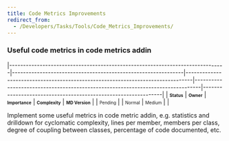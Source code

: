 ```yaml
---
title: Code Metrics Improvements
redirect_from:
  - /Developers/Tasks/Tools/Code_Metrics_Improvements/
---
```


### Useful code metrics in code metrics addin

<span> </span>

<span id="_task_a_Tools.CodeMetrics"></span><span> </span>

|------------------------------------------------------------------------------|--------------------------------------------------------------|--------------------------------------------------------------------------------|--------------------------------------------------------------------------------|---------------------------------------------------------------|
| **<span style="font-size: x-small;">Status</span>**                          | **<span style="font-size: x-small;">Owner</span>**           | **<span style="font-size: x-small;">Importance</span>**                        | **<span style="font-size: x-small;">Complexity</span>**                        | **<span style="font-size: x-small;">MD Version</span>**       |
| <span class="task-status-Pending" style="font-size: x-small;">Pending</span> | <span class="task-owner" style="font-size: x-small;"></span> | <span class="task-importance-Normal" style="font-size: x-small;">Normal</span> | <span class="task-complexity-Medium" style="font-size: x-small;">Medium</span> | <span class="task-target" style="font-size: x-small;"></span> |

Implement some useful metrics in code metric addin, e.g. statistics and drilldown for cyclomatic complexity, lines per member, members per class, degree of coupling between classes, percentage of code documented, etc.


